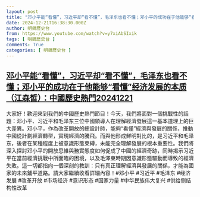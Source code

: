 ```yaml
---
layout: post
title: "邓小平能“看懂”，习近平却“看不懂”，毛泽东也看不懂；邓小平的成功在于他能够“看懂”经济发展的本质（江森𠵍）：中國歷史熱門20241221"
date: 2024-12-21T16:38:30.000Z
author: 明鏡歷史台
from: https://www.youtube.com/watch?v=y7xiAbSIxik
tags: [ 明鏡歷史台 ]
comments: True
categories: [ 明鏡歷史台 ]
---
```

<!--1734799110000-->
[邓小平能“看懂”，习近平却“看不懂”，毛泽东也看不懂；邓小平的成功在于他能够“看懂”经济发展的本质（江森𠵍）：中國歷史熱門20241221](https://www.youtube.com/watch?v=y7xiAbSIxik)
------

<div>
大家好！歡迎來到我們的中國歷史熱門節目！今天，我們將面對一個挑戰性的話題：邓小平、习近平和毛泽东三位中國領導人在理解經濟發展這一基本道理上的巨大差異。邓小平，作為改革開放的總設計師，能夠“看懂”經濟與發展的關係，推動中國從計劃經濟轉型，實現經濟的騰飛。而與他形成鮮明對比的，是习近平和毛泽东，後者在某種程度上被意識形態束縛，未能完全理解發展的根本重要性。我們將深入探討邓小平的開放思維與務實態度如何促成了中國的經濟奇跡，同時揭示习近平在當前經濟挑戰中所面臨的困境，以及毛澤東時期因意識形態驅動而導致的經濟失敗。這一切都指向一個深刻的教訓：只有真正理解經濟與發展的關係，才能為國家的未來鋪平道路。請大家繼續收看詳細內容！#邓小平 #习近平 #毛泽东 #经济发展 #改革开放 #市场经济 #意识形态 #国家力量 #中华民族伟大复兴 #供给侧结构性改革
</div>
